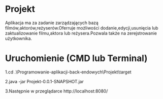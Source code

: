 # Projekt 

Aplikacja ma za zadanie zarządzających bazą filmów,aktorów,reżyserów.Oferruje możliwości dodanie,edycji,usunięcia lub zaktualizowanie filmu,aktora lub reżysera.Pozwala także na zerejstrowanie użytkownika.


# Uruchomienie (CMD lub Terminal)
1.cd .\Programowanie-aplikacji-back-endowych\Projekt\target

2.java -jar Projekt-0.0.1-SNAPSHOT.jar

3.Następnie w przeglądarce http://localhost:8080/
